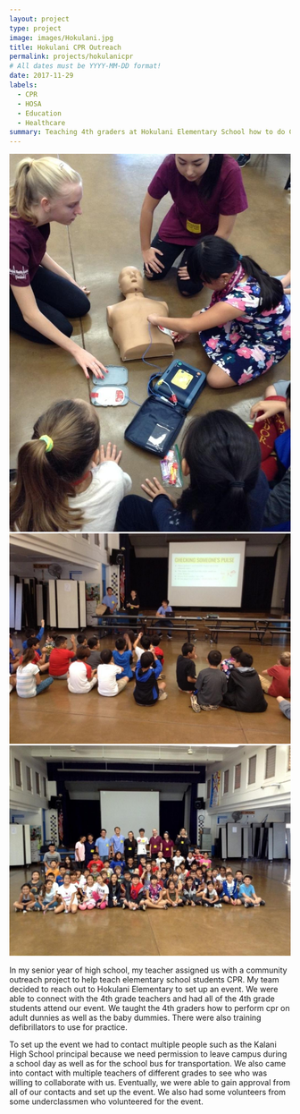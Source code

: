 ```yaml
---
layout: project
type: project
image: images/Hokulani.jpg
title: Hokulani CPR Outreach
permalink: projects/hokulanicpr
# All dates must be YYYY-MM-DD format!
date: 2017-11-29
labels:
  - CPR
  - HOSA
  - Education
  - Healthcare
summary: Teaching 4th graders at Hokulani Elementary School how to do CPR.
---
```


<img class="ui image" src="../images/HOSA1.jpg">
<img class="ui image" src="../images/HOSA2.jpg">
<img class="ui image" src="../images/CPR hokulani.jpg">

In my senior year of high school, my teacher assigned us with a community outreach project to help teach elementary school students CPR. My team decided to reach out to Hokulani Elementary to set up an event. We were able to connect with the 4th grade teachers and had all of the 4th grade students attend our event. We taught the 4th graders how to perform cpr on adult dunnies as well as the baby dummies. There were also training defibrillators to use for practice.

To set up the event we had to contact multiple people such as the Kalani High School principal because we need permission to leave campus during a school day as well as for the school bus for transportation. We also came into contact with multiple teachers of different grades to see who was willing to collaborate with us. Eventually, we were able to gain approval from all of our contacts and set up the event. We also had some volunteers from some underclassmen who volunteered for the event.
